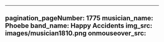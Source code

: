 ------
pagination_pageNumber: 1775
musician_name: Phoebe
band_name: Happy Accidents
img_src: images/musician1810.png
onmouseover_src: 
------
